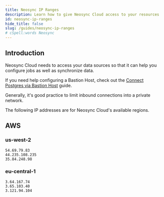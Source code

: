 ```yaml
---
title: Neosync IP Ranges
description: Learn how to give Neosync Cloud access to your resources
id: neosync-ip-ranges
hide_title: false
slug: /guides/neosync-ip-ranges
# cSpell:words Neosync
---
```


## Introduction

Neosync Cloud needs to access your data sources so that it can help you configure jobs as well as synchronize data.

If you need help configuring a Bastion Host, check out the [Connect Postgres via Bastion Host](/guides/connect-private-postgres-via-bastion-host) guide.

Generally, it's good practice to limit inbound connections into a private network.

The following IP addresses are for Neosync Cloud's available regions.

## AWS

### us-west-2

```
54.69.79.83
44.235.108.235
35.84.248.98
```

### eu-central-1

```
3.64.167.74
3.65.103.40
3.121.94.104
```
